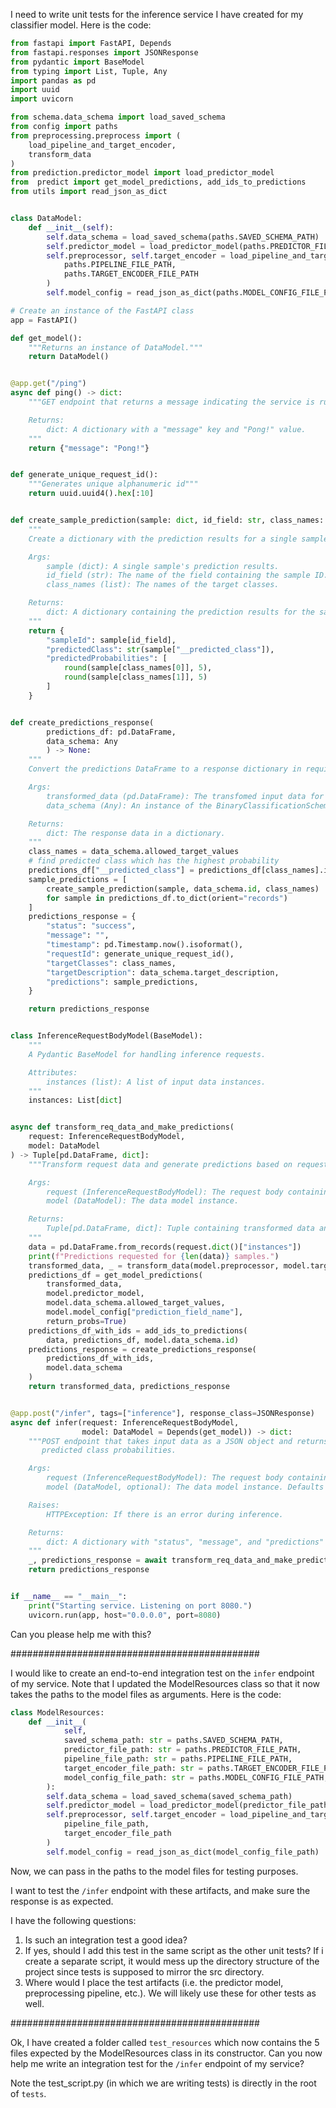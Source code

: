 I need to write unit tests for the inference service I have created for my classifier model.
Here is the code:

```python
from fastapi import FastAPI, Depends
from fastapi.responses import JSONResponse
from pydantic import BaseModel
from typing import List, Tuple, Any
import pandas as pd
import uuid
import uvicorn

from schema.data_schema import load_saved_schema
from config import paths
from preprocessing.preprocess import (
    load_pipeline_and_target_encoder,
    transform_data
)
from prediction.predictor_model import load_predictor_model
from  predict import get_model_predictions, add_ids_to_predictions
from utils import read_json_as_dict


class DataModel:
    def __init__(self):
        self.data_schema = load_saved_schema(paths.SAVED_SCHEMA_PATH)
        self.predictor_model = load_predictor_model(paths.PREDICTOR_FILE_PATH)
        self.preprocessor, self.target_encoder = load_pipeline_and_target_encoder(
            paths.PIPELINE_FILE_PATH,
            paths.TARGET_ENCODER_FILE_PATH
        )
        self.model_config = read_json_as_dict(paths.MODEL_CONFIG_FILE_PATH)

# Create an instance of the FastAPI class
app = FastAPI()

def get_model():
    """Returns an instance of DataModel."""
    return DataModel()


@app.get("/ping")
async def ping() -> dict:
    """GET endpoint that returns a message indicating the service is running.

    Returns:
        dict: A dictionary with a "message" key and "Pong!" value.
    """
    return {"message": "Pong!"}


def generate_unique_request_id():
    """Generates unique alphanumeric id"""
    return uuid.uuid4().hex[:10]


def create_sample_prediction(sample: dict, id_field: str, class_names: List[str]) -> dict:
    """
    Create a dictionary with the prediction results for a single sample.

    Args:
        sample (dict): A single sample's prediction results.
        id_field (str): The name of the field containing the sample ID.
        class_names (list): The names of the target classes.

    Returns:
        dict: A dictionary containing the prediction results for the sample.
    """
    return {
        "sampleId": sample[id_field],
        "predictedClass": str(sample["__predicted_class"]),
        "predictedProbabilities": [
            round(sample[class_names[0]], 5),
            round(sample[class_names[1]], 5)
        ]
    }


def create_predictions_response(
        predictions_df: pd.DataFrame,
        data_schema: Any
        ) -> None:
    """
    Convert the predictions DataFrame to a response dictionary in required format.

    Args:
        transformed_data (pd.DataFrame): The transfomed input data for prediction.
        data_schema (Any): An instance of the BinaryClassificationSchema.

    Returns:
        dict: The response data in a dictionary.
    """
    class_names = data_schema.allowed_target_values
    # find predicted class which has the highest probability
    predictions_df["__predicted_class"] = predictions_df[class_names].idxmax(axis=1)
    sample_predictions = [
        create_sample_prediction(sample, data_schema.id, class_names)
        for sample in predictions_df.to_dict(orient="records")
    ]
    predictions_response = {
        "status": "success",
        "message": "",
        "timestamp": pd.Timestamp.now().isoformat(),
        "requestId": generate_unique_request_id(),
        "targetClasses": class_names,
        "targetDescription": data_schema.target_description,
        "predictions": sample_predictions,
    }

    return predictions_response


class InferenceRequestBodyModel(BaseModel):
    """
    A Pydantic BaseModel for handling inference requests.

    Attributes:
        instances (list): A list of input data instances.
    """
    instances: List[dict]


async def transform_req_data_and_make_predictions(
    request: InferenceRequestBodyModel,
    model: DataModel
) -> Tuple[pd.DataFrame, dict]:
    """Transform request data and generate predictions based on request.

    Args:
        request (InferenceRequestBodyModel): The request body containing the input data.
        model (DataModel): The data model instance.

    Returns:
        Tuple[pd.DataFrame, dict]: Tuple containing transformed data and prediction response.
    """
    data = pd.DataFrame.from_records(request.dict()["instances"])
    print(f"Predictions requested for {len(data)} samples.")
    transformed_data, _ = transform_data(model.preprocessor, model.target_encoder, data)
    predictions_df = get_model_predictions(
        transformed_data,
        model.predictor_model,
        model.data_schema.allowed_target_values,
        model.model_config["prediction_field_name"],
        return_probs=True)
    predictions_df_with_ids = add_ids_to_predictions(
        data, predictions_df, model.data_schema.id)
    predictions_response = create_predictions_response(
        predictions_df_with_ids,
        model.data_schema
    )
    return transformed_data, predictions_response


@app.post("/infer", tags=["inference"], response_class=JSONResponse)
async def infer(request: InferenceRequestBodyModel,
                model: DataModel = Depends(get_model)) -> dict:
    """POST endpoint that takes input data as a JSON object and returns
       predicted class probabilities.

    Args:
        request (InferenceRequestBodyModel): The request body containing the input data.
        model (DataModel, optional): The data model instance. Defaults to Depends(get_model).

    Raises:
        HTTPException: If there is an error during inference.

    Returns:
        dict: A dictionary with "status", "message", and "predictions" keys.
    """
    _, predictions_response = await transform_req_data_and_make_predictions(request, model)
    return predictions_response


if __name__ == "__main__":
    print("Starting service. Listening on port 8080.")
    uvicorn.run(app, host="0.0.0.0", port=8080)
```

Can you please help me with this?

#############################################

I would like to create an end-to-end integration test on the `infer` endpoint of my service. Note that I updated the ModelResources class so that it now takes the paths to the model files as arguments. Here is the code:

```python
class ModelResources:
    def __init__(
            self,
            saved_schema_path: str = paths.SAVED_SCHEMA_PATH,
            predictor_file_path: str = paths.PREDICTOR_FILE_PATH,
            pipeline_file_path: str = paths.PIPELINE_FILE_PATH,
            target_encoder_file_path: str = paths.TARGET_ENCODER_FILE_PATH,
            model_config_file_path: str = paths.MODEL_CONFIG_FILE_PATH,
        ):
        self.data_schema = load_saved_schema(saved_schema_path)
        self.predictor_model = load_predictor_model(predictor_file_path)
        self.preprocessor, self.target_encoder = load_pipeline_and_target_encoder(
            pipeline_file_path,
            target_encoder_file_path
        )
        self.model_config = read_json_as_dict(model_config_file_path)
```

Now, we can pass in the paths to the model files for testing purposes.

I want to test the `/infer` endpoint with these artifacts, and make sure the response is as expected.

I have the following questions:

1. Is such an integration test a good idea?
2. If yes, should I add this test in the same script as the other unit tests? If i create a separate script, it would mess up the directory structure of the project since tests is supposed to mirror the src directory.
3. Where would I place the test artifacts (i.e. the predictor model, preprocessing pipeline, etc.). We will likely use these for other tests as well.

#############################################

Ok, I have created a folder called `test_resources` which now contains the 5 files expected by the ModelResources class in its constructor. Can you now help me write an integration test for the `/infer` endpoint of my service?

Note the test_script.py (in which we are writing tests) is directly in the root of `tests`.
